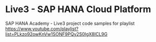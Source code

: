 Live3 - SAP HANA Cloud Platform
===============================

SAP HANA Academy - Live3 project code samples for playlist https://www.youtube.com/playlist?list=PLkzo92owKnVw1SONF9PQy2S0IgX8ICL9G
